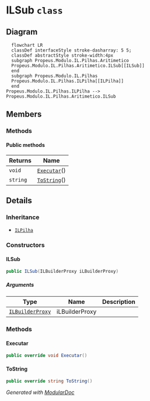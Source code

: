 # ILSub `class`

## Diagram
```mermaid
  flowchart LR
  classDef interfaceStyle stroke-dasharray: 5 5;
  classDef abstractStyle stroke-width:4px
  subgraph Propeus.Modulo.IL.Pilhas.Aritimetico
  Propeus.Modulo.IL.Pilhas.Aritimetico.ILSub[[ILSub]]
  end
  subgraph Propeus.Modulo.IL.Pilhas
  Propeus.Modulo.IL.Pilhas.ILPilha[[ILPilha]]
  end
Propeus.Modulo.IL.Pilhas.ILPilha --> Propeus.Modulo.IL.Pilhas.Aritimetico.ILSub
```

## Members
### Methods
#### Public  methods
| Returns | Name |
| --- | --- |
| `void` | [`Executar`](#executar)() |
| `string` | [`ToString`](#tostring)() |

## Details
### Inheritance
 - [
`ILPilha`
](./propeusmoduloilpilhas-ILPilha.md)

### Constructors
#### ILSub
```csharp
public ILSub(ILBuilderProxy iLBuilderProxy)
```
##### Arguments
| Type | Name | Description |
| --- | --- | --- |
| [`ILBuilderProxy`](./propeusmoduloilproxy-ILBuilderProxy.md) | iLBuilderProxy |   |

### Methods
#### Executar
```csharp
public override void Executar()
```

#### ToString
```csharp
public override string ToString()
```

*Generated with* [*ModularDoc*](https://github.com/hailstorm75/ModularDoc)
